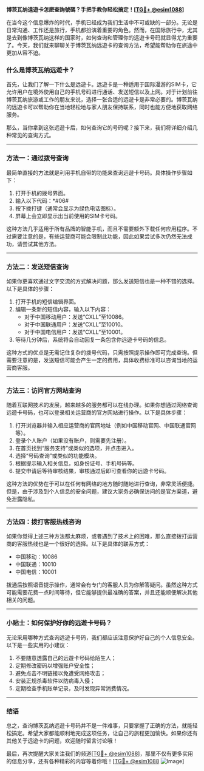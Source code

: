 **博茨瓦纳遠遊卡怎麽查詢號碼？手把手教你轻松搞定！[[TG💪+ @esim1088](https://t.me/s/esim1088)]**

在当今这个信息爆炸的时代，手机已经成为我们生活中不可或缺的一部分。无论是日常沟通、工作还是旅行，手机都扮演着重要的角色。然而，在国际旅行中，尤其是去到像博茨瓦纳这样的国家时，如何查询和管理你的远遊卡号码就显得尤为重要了。今天，我们就来聊聊关于博茨瓦纳远遊卡的查询方法，希望能帮助你在旅途中更加从容不迫。

### 什么是博茨瓦纳远遊卡？

首先，让我们了解一下什么是远遊卡。远遊卡是一种适用于国际漫游的SIM卡，它允许用户在境外使用自己的手机号码进行通话、发送短信以及上网。对于计划前往博茨瓦纳旅游或工作的朋友来说，选择一张合适的远遊卡是非常必要的。博茨瓦纳的远遊卡可以帮助你在当地轻松地与家人朋友保持联系，同时也能方便地获取网络服务。

那么，当你拿到这张远遊卡后，如何查询它的号码呢？接下来，我们将详细介绍几种常见的查询方式。

---

### 方法一：通过拨号查询

最简单直接的方法就是利用手机自带的功能来查询远遊卡号码。具体操作步骤如下：

1. 打开手机的拨号界面。
2. 输入以下代码：\*#06#
3. 按下拨打键（通常会显示为绿色电话图标）。
4. 屏幕上会立即显示出当前使用的SIM卡号码。

这种方法几乎适用于所有品牌的智能手机，而且不需要额外下载任何应用程序。不过需要注意的是，有些运营商可能会限制此功能，因此如果尝试多次仍然无法成功，请尝试其他方法。

---

### 方法二：发送短信查询

如果你更喜欢通过文字交流的方式解决问题，那么发送短信也是一种不错的选择。以下是具体的步骤：

1. 打开手机的短信编辑界面。
2. 编辑一条新的短信内容，输入以下内容：
   - 对于中国移动用户：发送“CXLL”至10086。
   - 对于中国联通用户：发送“CXLL”至10010。
   - 对于中国电信用户：发送“CXLL”至10001。
3. 等待几分钟后，系统将会自动回复一条包含你远遊卡号码的信息。

这种方式的优点是无需记住复杂的拨号代码，只需按照提示操作即可完成查询。但需要注意的是，发送短信可能会产生一定的费用，具体收费标准可以咨询当地的运营商客服。

---

### 方法三：访问官方网站查询

随着互联网技术的发展，越来越多的服务都可以在线办理。如果你想通过网络查询远遊卡号码，也可以登录相关运营商的官方网站进行操作。以下是具体步骤：

1. 打开浏览器并输入相应运营商的官网地址（例如中国移动官网、中国联通官网等）。
2. 登录个人账户（如果没有账户，则需要先注册）。
3. 在首页找到“服务支持”或类似的选项，并点击进入。
4. 选择“号码查询”或类似的功能模块。
5. 根据提示输入相关信息，如身份证号、手机号码等。
6. 提交申请后等待审核结果，审核通过后即可查看你的远遊卡号码。

这种方法的优势在于可以在任何有网络的地方随时随地进行查询，非常灵活便捷。但是，由于涉及到个人信息的安全问题，建议大家务必确保访问的是官方渠道，避免泄露隐私。

---

### 方法四：拨打客服热线咨询

如果你觉得上述三种方法都太麻烦，或者遇到了技术上的困难，那么直接拨打运营商的客服热线也是一个很好的选择。以下是具体的联系方式：

- 中国移动：10086
- 中国联通：10010
- 中国电信：10001

拨通后按照语音提示操作，通常会有专门的客服人员为你解答疑问。虽然这种方式可能需要花费一点时间等待，但它能够提供最准确的答案，并且还能顺便解决其他相关的问题。

---

### 小贴士：如何保护好你的远遊卡号码？

无论采用哪种方式查询远遊卡号码，我们都应该注意保护好自己的个人信息安全。以下是一些实用的小建议：

1. 不要随意透露自己的远遊卡号码给陌生人；
2. 定期修改密码以增强账户安全性；
3. 避免点击不明链接以免遭受网络攻击；
4. 安装正规杀毒软件以防病毒入侵；
5. 定期检查手机账单记录，及时发现异常消费情况。

---

### 结语

总之，查询博茨瓦纳远遊卡号码并不是一件难事，只要掌握了正确的方法，就能轻松搞定。希望大家都能顺利地完成这项任务，让自己的旅程更加愉快。如果你还有其他关于远遊卡的问题，欢迎随时留言讨论哦！

最后，再次提醒大家关注我们的频道[[TG💪+ @esim1088](https://t.me/s/esim1088)]，那里不仅有更多实用的信息分享，还有各种精彩的内容等着你哦！[[TG💪+ @esim1088](https://t.me/s/esim1088) ![Image](https://i.postimg.cc/4NQfJmqS/Snipaste-2025-05-13-00-14-12.png)]